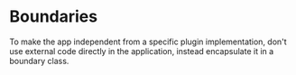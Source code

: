 # Boundaries

To make the app independent from a specific plugin implementation, don't use external code directly in the application, instead encapsulate it in a boundary class.